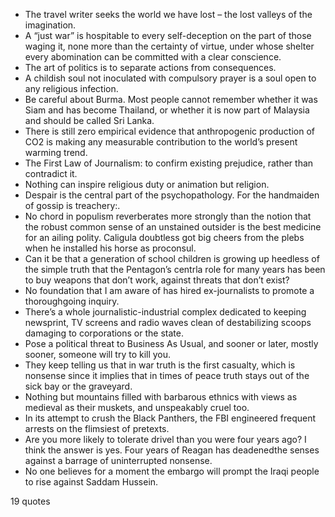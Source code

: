  - The travel writer seeks the world we have lost – the lost valleys of the imagination.
 - A “just war” is hospitable to every self-deception on the part of those waging it, none more than the certainty of virtue, under whose shelter every abomination can be committed with a clear conscience.
 - The art of politics is to separate actions from consequences.
 - A childish soul not inoculated with compulsory prayer is a soul open to any religious infection.
 - Be careful about Burma. Most people cannot remember whether it was Siam and has become Thailand, or whether it is now part of Malaysia and should be called Sri Lanka.
 - There is still zero empirical evidence that anthropogenic production of CO2 is making any measurable contribution to the world’s present warming trend.
 - The First Law of Journalism: to confirm existing prejudice, rather than contradict it.
 - Nothing can inspire religious duty or animation but religion.
 - Despair is the central part of the psychopathology. For the handmaiden of gossip is treachery:.
 - No chord in populism reverberates more strongly than the notion that the robust common sense of an unstained outsider is the best medicine for an ailing polity. Caligula doubtless got big cheers from the plebs when he installed his horse as proconsul.
 - Can it be that a generation of school children is growing up heedless of the simple truth that the Pentagon’s centrla role for many years has been to buy weapons that don’t work, against threats that don’t exist?
 - No foundation that I am aware of has hired ex-journalists to promote a thoroughgoing inquiry.
 - There’s a whole journalistic-industrial complex dedicated to keeping newsprint, TV screens and radio waves clean of destabilizing scoops damaging to corporations or the state.
 - Pose a political threat to Business As Usual, and sooner or later, mostly sooner, someone will try to kill you.
 - They keep telling us that in war truth is the first casualty, which is nonsense since it implies that in times of peace truth stays out of the sick bay or the graveyard.
 - Nothing but mountains filled with barbarous ethnics with views as medieval as their muskets, and unspeakably cruel too.
 - In its attempt to crush the Black Panthers, the FBI engineered frequent arrests on the flimsiest of pretexts.
 - Are you more likely to tolerate drivel than you were four years ago? I think the answer is yes. Four years of Reagan has deadenedthe senses against a barrage of uninterrupted nonsense.
 - No one believes for a moment the embargo will prompt the Iraqi people to rise against Saddam Hussein.

19 quotes